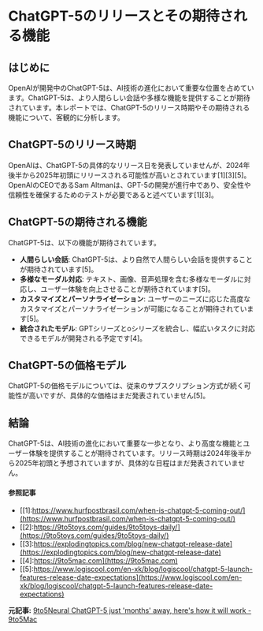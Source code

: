 # ChatGPT-5のリリースとその期待される機能

## はじめに

OpenAIが開発中のChatGPT-5は、AI技術の進化において重要な位置を占めています。ChatGPT-5は、より人間らしい会話や多様な機能を提供することが期待されています。本レポートでは、ChatGPT-5のリリース時期やその期待される機能について、客観的に分析します。

## ChatGPT-5のリリース時期

OpenAIは、ChatGPT-5の具体的なリリース日を発表していませんが、2024年後半から2025年初頭にリリースされる可能性が高いとされています[1][3][5]。OpenAIのCEOであるSam Altmanは、GPT-5の開発が進行中であり、安全性や信頼性を確保するためのテストが必要であると述べています[1][3]。

## ChatGPT-5の期待される機能

ChatGPT-5は、以下の機能が期待されています。

- **人間らしい会話**: ChatGPT-5は、より自然で人間らしい会話を提供することが期待されています[5]。
- **多様なモーダル対応**: テキスト、画像、音声処理を含む多様なモーダルに対応し、ユーザー体験を向上させることが期待されています[5]。
- **カスタマイズとパーソナライゼーション**: ユーザーのニーズに応じた高度なカスタマイズとパーソナライゼーションが可能になることが期待されています[5]。
- **統合されたモデル**: GPTシリーズとoシリーズを統合し、幅広いタスクに対応できるモデルが開発される予定です[4]。

## ChatGPT-5の価格モデル

ChatGPT-5の価格モデルについては、従来のサブスクリプション方式が続く可能性が高いですが、具体的な価格はまだ発表されていません[5]。

## 結論

ChatGPT-5は、AI技術の進化において重要な一歩となり、より高度な機能とユーザー体験を提供することが期待されています。リリース時期は2024年後半から2025年初頭と予想されていますが、具体的な日程はまだ発表されていません。
#### 参照記事
- [[1]:https://www.hurfpostbrasil.com/when-is-chatgpt-5-coming-out/](https://www.hurfpostbrasil.com/when-is-chatgpt-5-coming-out/)
- [[2]:https://9to5toys.com/guides/9to5toys-daily/](https://9to5toys.com/guides/9to5toys-daily/)
- [[3]:https://explodingtopics.com/blog/new-chatgpt-release-date](https://explodingtopics.com/blog/new-chatgpt-release-date)
- [[4]:https://9to5mac.com](https://9to5mac.com)
- [[5]:https://www.logiscool.com/en-xk/blog/logiscool/chatgpt-5-launch-features-release-date-expectations](https://www.logiscool.com/en-xk/blog/logiscool/chatgpt-5-launch-features-release-date-expectations)


**元記事:** [9to5Neural ChatGPT-5 just 'months' away, here's how it will work - 9to5Mac](https://9to5mac.com/2025/02/12/9to5neural-chatgpt-5-just-months-away-heres-how-it-will-work/)